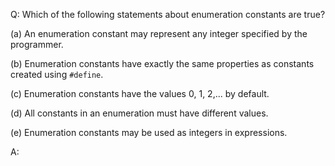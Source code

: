 Q: Which of the following statements about enumeration constants are true?

(a) An enumeration constant may represent any integer specified by the
programmer.

(b) Enumeration constants have exactly the same properties as constants created
using `#define`.

(c) Enumeration constants have the values $0$, $1$, $2$,... by default.

(d) All constants in an enumeration must have different values.

(e) Enumeration constants may be used as integers in expressions.

A:

